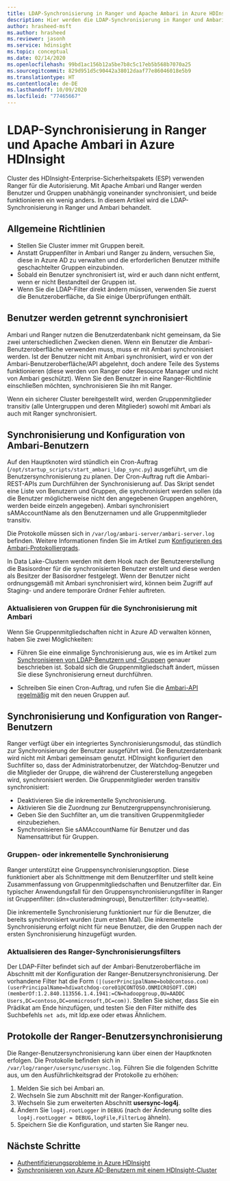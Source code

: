 ```yaml
---
title: LDAP-Synchronisierung in Ranger und Apache Ambari in Azure HDInsight
description: Hier werden die LDAP-Synchronisierung in Ranger und Ambari behandelt und allgemeine Richtlinien bereitgestellt.
author: hrasheed-msft
ms.author: hrasheed
ms.reviewer: jasonh
ms.service: hdinsight
ms.topic: conceptual
ms.date: 02/14/2020
ms.openlocfilehash: 99bd1ac156b12a5be7b8c5c17eb5b568b7070a25
ms.sourcegitcommit: 829d951d5c90442a38012daaf77e86046018e5b9
ms.translationtype: HT
ms.contentlocale: de-DE
ms.lasthandoff: 10/09/2020
ms.locfileid: "77465667"
---
```

# <a name="ldap-sync-in-ranger-and-apache-ambari-in-azure-hdinsight"></a>LDAP-Synchronisierung in Ranger und Apache Ambari in Azure HDInsight

Cluster des HDInsight-Enterprise-Sicherheitspakets (ESP) verwenden Ranger für die Autorisierung. Mit Apache Ambari und Ranger werden Benutzer und Gruppen unabhängig voneinander synchronisiert, und beide funktionieren ein wenig anders. In diesem Artikel wird die LDAP-Synchronisierung in Ranger und Ambari behandelt.

## <a name="general-guidelines"></a>Allgemeine Richtlinien

* Stellen Sie Cluster immer mit Gruppen bereit.
* Anstatt Gruppenfilter in Ambari und Ranger zu ändern, versuchen Sie, diese in Azure AD zu verwalten und die erforderlichen Benutzer mithilfe geschachtelter Gruppen einzubinden.
* Sobald ein Benutzer synchronisiert ist, wird er auch dann nicht entfernt, wenn er nicht Bestandteil der Gruppen ist.
* Wenn Sie die LDAP-Filter direkt ändern müssen, verwenden Sie zuerst die Benutzeroberfläche, da Sie einige Überprüfungen enthält.

## <a name="users-are-synced-separately"></a>Benutzer werden getrennt synchronisiert

Ambari und Ranger nutzen die Benutzerdatenbank nicht gemeinsam, da Sie zwei unterschiedlichen Zwecken dienen. Wenn ein Benutzer die Ambari-Benutzeroberfläche verwenden muss, muss er mit Ambari synchronisiert werden. Ist der Benutzer nicht mit Ambari synchronisiert, wird er von der Ambari-Benutzeroberfläche/API abgelehnt, doch andere Teile des Systems funktionieren (diese werden von Ranger oder Resource Manager und nicht von Ambari geschützt). Wenn Sie den Benutzer in eine Ranger-Richtlinie einschließen möchten, synchronisieren Sie ihn mit Ranger.

Wenn ein sicherer Cluster bereitgestellt wird, werden Gruppenmitglieder transitiv (alle Untergruppen und deren Mitglieder) sowohl mit Ambari als auch mit Ranger synchronisiert. 

## <a name="ambari-user-sync-and-configuration"></a>Synchronisierung und Konfiguration von Ambari-Benutzern

Auf den Hauptknoten wird stündlich ein Cron-Auftrag (`/opt/startup_scripts/start_ambari_ldap_sync.py`) ausgeführt, um die Benutzersynchronisierung zu planen. Der Cron-Auftrag ruft die Ambari-REST-APIs zum Durchführen der Synchronisierung auf. Das Skript sendet eine Liste von Benutzern und Gruppen, die synchronisiert werden sollen (da die Benutzer möglicherweise nicht den angegebenen Gruppen angehören, werden beide einzeln angegeben). Ambari synchronisiert sAMAccountName als den Benutzernamen und alle Gruppenmitglieder transitiv.

Die Protokolle müssen sich in `/var/log/ambari-server/ambari-server.log` befinden. Weitere Informationen finden Sie im Artikel zum [Konfigurieren des Ambari-Protokolliergrads](https://docs.cloudera.com/HDPDocuments/Ambari-latest/administering-ambari/content/amb_configure_ambari_logging_level.html).

In Data Lake-Clustern werden mit dem Hook nach der Benutzererstellung die Basisordner für die synchronisierten Benutzer erstellt und diese werden als Besitzer der Basisordner festgelegt. Wenn der Benutzer nicht ordnungsgemäß mit Ambari synchronisiert wird, können beim Zugriff auf Staging- und andere temporäre Ordner Fehler auftreten.

### <a name="update-groups-to-be-synced-to-ambari"></a>Aktualisieren von Gruppen für die Synchronisierung mit Ambari

Wenn Sie Gruppenmitgliedschaften nicht in Azure AD verwalten können, haben Sie zwei Möglichkeiten:

* Führen Sie eine einmalige Synchronisierung aus, wie es im Artikel zum [Synchronisieren von LDAP-Benutzern und -Gruppen](https://docs.cloudera.com/HDPDocuments/HDP3/latest/ambari-authentication-ldap-ad/content/authe_ldapad_synchronizing_ldap_users_and_groups.html) genauer beschrieben ist. Sobald sich die Gruppenmitgliedschaft ändert, müssen Sie diese Synchronisierung erneut durchführen.

* Schreiben Sie einen Cron-Auftrag, und rufen Sie die [Ambari-API regelmäßig](https://community.cloudera.com/t5/Support-Questions/How-do-I-automate-the-Ambari-LDAP-sync/m-p/96634) mit den neuen Gruppen auf.

## <a name="ranger-user-sync-and-configuration"></a>Synchronisierung und Konfiguration von Ranger-Benutzern

Ranger verfügt über ein integriertes Synchronisierungsmodul, das stündlich zur Synchronisierung der Benutzer ausgeführt wird. Die Benutzerdatenbank wird nicht mit Ambari gemeinsam genutzt. HDInsight konfiguriert den Suchfilter so, dass der Administratorbenutzer, der Watchdog-Benutzer und die Mitglieder der Gruppe, die während der Clustererstellung angegeben wird, synchronisiert werden. Die Gruppenmitglieder werden transitiv synchronisiert:

* Deaktivieren Sie die inkrementelle Synchronisierung.
* Aktivieren Sie die Zuordnung zur Benutzergruppensynchronisierung.
* Geben Sie den Suchfilter an, um die transitiven Gruppenmitglieder einzubeziehen.
* Synchronisieren Sie sAMAccountName für Benutzer und das Namensattribut für Gruppen.

### <a name="group-or-incremental-sync"></a>Gruppen- oder inkrementelle Synchronisierung

Ranger unterstützt eine Gruppensynchronisierungsoption. Diese funktioniert aber als Schnittmenge mit dem Benutzerfilter und stellt keine Zusammenfassung von Gruppenmitgliedschaften und Benutzerfilter dar. Ein typischer Anwendungsfall für den Gruppensynchronisierungsfilter in Ranger ist Gruppenfilter: (dn=clusteradmingroup), Benutzerfilter: (city=seattle).

Die inkrementelle Synchronisierung funktioniert nur für die Benutzer, die bereits synchronisiert wurden (zum ersten Mal). Die inkrementelle Synchronisierung erfolgt nicht für neue Benutzer, die den Gruppen nach der ersten Synchronisierung hinzugefügt wurden.

### <a name="update-ranger-sync-filter"></a>Aktualisieren des Ranger-Synchronisierungsfilters

Der LDAP-Filter befindet sich auf der Ambari-Benutzeroberfläche im Abschnitt mit der Konfiguration der Ranger-Benutzersynchronisierung. Der vorhandene Filter hat die Form `(|(userPrincipalName=bob@contoso.com)(userPrincipalName=hdiwatchdog-core01@CONTOSO.ONMICROSOFT.COM)(memberOf:1.2.840.113556.1.4.1941:=CN=hadoopgroup,OU=AADDC Users,DC=contoso,DC=onmicrosoft,DC=com))`. Stellen Sie sicher, dass Sie ein Prädikat am Ende hinzufügen, und testen Sie den Filter mithilfe des Suchbefehls `net ads`, mit ldp.exe oder etwas Ähnlichem.

## <a name="ranger-user-sync-logs"></a>Protokolle der Ranger-Benutzersynchronisierung

Die Ranger-Benutzersynchronisierung kann über einen der Hauptknoten erfolgen. Die Protokolle befinden sich in `/var/log/ranger/usersync/usersync.log`. Führen Sie die folgenden Schritte aus, um den Ausführlichkeitsgrad der Protokolle zu erhöhen:

1. Melden Sie sich bei Ambari an.
1. Wechseln Sie zum Abschnitt mit der Ranger-Konfiguration.
1. Wechseln Sie zum erweiterten Abschnitt **usersync-log4j**.
1. Ändern Sie `log4j.rootLogger` in `DEBUG` (nach der Änderung sollte dies `log4j.rootLogger = DEBUG,logFile,FilterLog` ähneln).
1. Speichern Sie die Konfiguration, und starten Sie Ranger neu.

## <a name="next-steps"></a>Nächste Schritte

* [Authentifizierungsprobleme in Azure HDInsight](./domain-joined-authentication-issues.md)
* [Synchronisieren von Azure AD-Benutzern mit einem HDInsight-Cluster](../hdinsight-sync-aad-users-to-cluster.md)
